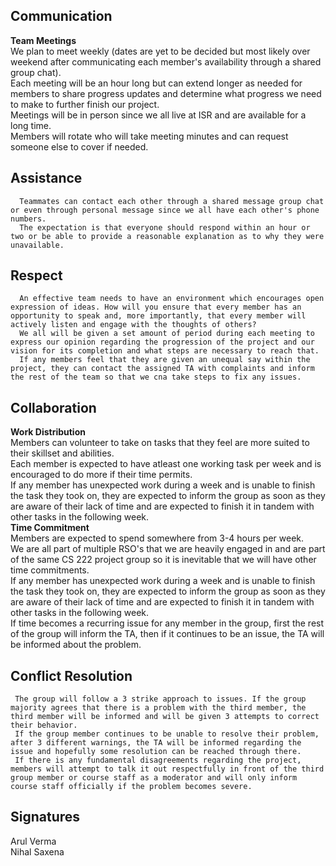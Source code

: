 ## **Communication**
   **Team Meetings** <br />
       We plan to meet weekly (dates are yet to be decided but most likely over weekend after communicating each member's availability through a shared group chat). <br />
       Each meeting will be an hour long but can extend longer as needed for members to share progress updates and determine what progress we need to make to further finish our project. <br />
       Meetings will be in person since we all live at ISR and are available for a long time. <br />
       Members will rotate who will take meeting minutes and can request someone else to cover if needed. <br />

## **Assistance**
      Teammates can contact each other through a shared message group chat or even through personal message since we all have each other's phone numbers. 
      The expectation is that everyone should respond within an hour or two or be able to provide a reasonable explanation as to why they were unavailable. 

## **Respect**
      An effective team needs to have an environment which encourages open expression of ideas. How will you ensure that every member has an opportunity to speak and, more importantly, that every member will actively listen and engage with the thoughts of others?
      We all will be given a set amount of period during each meeting to express our opinion regarding the progression of the project and our vision for its completion and what steps are necessary to reach that.
      If any members feel that they are given an unequal say within the project, they can contact the assigned TA with complaints and inform the rest of the team so that we cna take steps to fix any issues.

## **Collaboration**
   **Work Distribution** <br />
           Members can volunteer to take on tasks that they feel are more suited to their skillset and abilities. <br />
           Each member is expected to have atleast one working task per week and is encouraged to do more if their time permits. <br />
           If any member has unexpected work during a week and is unable to finish the task they took on, they are expected to inform the group as soon as they are aware of their lack of time and are expected to finish it in tandem with other tasks in the following week. <br />
  **Time Commitment** <br />
           Members are expected to spend somewhere from 3-4 hours per week. <br />
           We are all part of multiple RSO's that we are heavily engaged in and are part of the same CS 222 project group so it is inevitable that we will have other time commitments. <br />
           If any member has unexpected work during a week and is unable to finish the task they took on, they are expected to inform the group as soon as they are aware of their lack of time and are expected to finish it in tandem with other tasks in the following week. <br />
           If time becomes a recurring issue for any member in the group, first the rest of the group will inform the TA, then if it continues to be an issue, the TA will be informed about the problem. <br />
           
## **Conflict Resolution**
     The group will follow a 3 strike approach to issues. If the group majority agrees that there is a problem with the third member, the third member will be informed and will be given 3 attempts to correct their behavior. 
     If the group member continues to be unable to resolve their problem, after 3 different warnings, the TA will be informed regarding the issue and hopefully some resolution can be reached through there. 
     If there is any fundamental disagreements regarding the project, members will attempt to talk it out respectfully in front of the third group member or course staff as a moderator and will only inform course staff officially if the problem becomes severe. 
          
## **Signatures**
  Arul Verma <br />
  Nihal Saxena <br />
